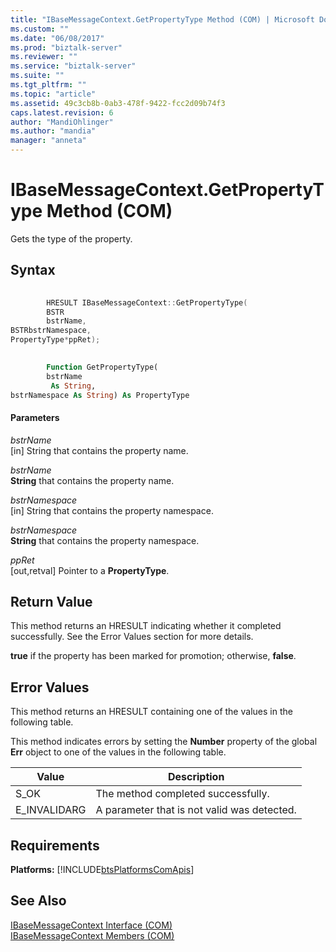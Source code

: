 ```yaml
---
title: "IBaseMessageContext.GetPropertyType Method (COM) | Microsoft Docs"
ms.custom: ""
ms.date: "06/08/2017"
ms.prod: "biztalk-server"
ms.reviewer: ""
ms.service: "biztalk-server"
ms.suite: ""
ms.tgt_pltfrm: ""
ms.topic: "article"
ms.assetid: 49c3cb8b-0ab3-478f-9422-fcc2d09b74f3
caps.latest.revision: 6
author: "MandiOhlinger"
ms.author: "mandia"
manager: "anneta"
---
```

# IBaseMessageContext.GetPropertyType Method (COM)
Gets the type of the property.  
  
## Syntax  
  
```cpp  
  
        HRESULT IBaseMessageContext::GetPropertyType(  
        BSTR  
        bstrName,  
BSTRbstrNamespace,  
PropertyType*ppRet);  
```  
  
```vb  
  
        Function GetPropertyType(  
        bstrName  
         As String,  
bstrNamespace As String) As PropertyType  
```  
  
#### Parameters  
 *bstrName*  
 [in] String that contains the property name.  
  
 *bstrName*  
 **String** that contains the property name.  
  
 *bstrNamespace*  
 [in] String that contains the property namespace.  
  
 *bstrNamespace*  
 **String** that contains the property namespace.  
  
 *ppRet*  
 [out,retval] Pointer to a **PropertyType**.  
  
## Return Value  
 This method returns an HRESULT indicating whether it completed successfully. See the Error Values section for more details.  
  
 **true** if the property has been marked for promotion; otherwise, **false**.  
  
## Error Values  
 This method returns an HRESULT containing one of the values in the following table.  
  
 This method indicates errors by setting the **Number** property of the global **Err** object to one of the values in the following table.  
  
|Value|Description|  
|-----------|-----------------|  
|S_OK|The method completed successfully.|  
|E_INVALIDARG|A parameter that is not valid was detected.|  
  
## Requirements  
 **Platforms:**  [!INCLUDE[btsPlatformsComApis](../includes/btsplatformscomapis-md.md)]  
  
## See Also  
 [IBaseMessageContext Interface (COM)](../core/ibasemessagecontext-interface-com.md)   
 [IBaseMessageContext Members (COM)](../core/ibasemessagecontext-members-com.md)